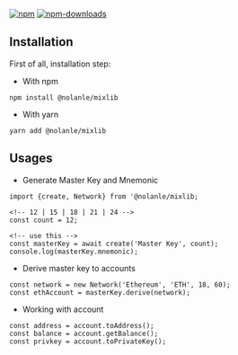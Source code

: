 [![npm][npm-image]][npm-url]
[![npm-downloads][npm-downloads-image]][npm-url]

[npm-downloads-image]: https://img.shields.io/npm/dm/@nolanle/mixlib.svg?style=flat
[npm-image]: https://img.shields.io/npm/v/@nolanle/mixlib.svg?style=flat
[npm-url]: https://www.npmjs.com/package/@nolanle/mixlib

## Installation

First of all, installation step:

* With npm

```
npm install @nolanle/mixlib
```

* With yarn

```
yarn add @nolanle/mixlib
```

## Usages

* Generate Master Key and Mnemonic

```
import {create, Network} from '@nolanle/mixlib;

<!-- 12 | 15 | 18 | 21 | 24 -->
const count = 12;

<!-- use this -->
const masterKey = await create('Master Key', count);
console.log(masterKey.mnemonic);
```

* Derive master key to accounts

```
const network = new Network('Ethereum', 'ETH', 18, 60);
const ethAccount = masterKey.derive(network);
```

* Working with account

```
const address = account.toAddress();
const balance = account.getBalance();
const privkey = account.toPrivateKey();
```

